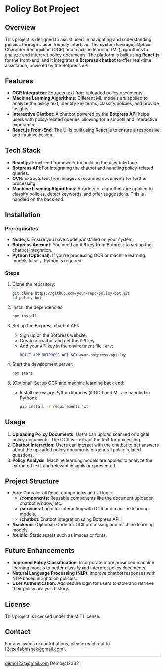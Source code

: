 # Policy Bot Project

## Overview
This project is designed to assist users in navigating and understanding policies through a user-friendly interface. The system leverages Optical Character Recognition (OCR) and machine learning (ML) algorithms to analyze and interpret policy documents. The platform is built using **React.js** for the front-end, and it integrates a **Botpress chatbot** to offer real-time assistance, powered by the Botpress API.

## Features
- **OCR Integration**: Extracts text from uploaded policy documents.
- **Machine Learning Algorithms**: Different ML models are applied to analyze the policy text, identify key terms, classify policies, and provide insights.
- **Interactive Chatbot**: A chatbot powered by the **Botpress API** helps users with policy-related queries, allowing for a smooth and interactive experience.
- **React.js Front-End**: The UI is built using React.js to ensure a responsive and intuitive design.
  
## Tech Stack
- **React.js**: Front-end framework for building the user interface.
- **Botpress API**: For integrating the chatbot and handling policy-related queries.
- **OCR**: Extracts text from images or scanned documents for further processing.
- **Machine Learning Algorithms**: A variety of algorithms are applied to classify policies, detect keywords, and offer suggestions. This is handled on the back end.
  
## Installation

### Prerequisites
- **Node.js**: Ensure you have Node.js installed on your system.
- **Botpress Account**: You need an API key from Botpress to set up the chatbot integration.
- **Python (Optional)**: If you’re processing OCR or machine learning models locally, Python is required.

### Steps
1. Clone the repository:
   ```bash
   git clone https://github.com/your-repo/policy-bot.git
   cd policy-bot
   ```

2. Install the dependencies:
   ```bash
   npm install
   ```

3. Set up the Botpress chatbot API:
   - Sign up on the Botpress website.
   - Create a chatbot and get the API key.
   - Add your API key in the environment file `.env`:
     ```bash
     REACT_APP_BOTPRESS_API_KEY=your-botpress-api-key
     ```

4. Start the development server:
   ```bash
   npm start
   ```

5. (Optional) Set up OCR and machine learning back end:
   - Install necessary Python libraries (if OCR and ML are handled in Python):
     ```bash
     pip install -r requirements.txt
     ```

## Usage
1. **Uploading Policy Documents**: Users can upload scanned or digital policy documents. The OCR will extract the text for processing.
2. **Chatbot Interaction**: Users can interact with the chatbot to get answers about the uploaded policy documents or general policy-related questions.
3. **Policy Analysis**: Machine learning models are applied to analyze the extracted text, and relevant insights are presented.

## Project Structure
- **/src**: Contains all React components and UI logic.
  - **/components**: Reusable components like the document uploader, chatbot window, etc.
  - **/services**: Logic for interacting with OCR and machine learning models.
  - **/chatbot**: Chatbot integration using Botpress API.
- **/backend**: (Optional) Code for OCR processing and machine learning models.
- **/public**: Static assets such as images or fonts.
  
## Future Enhancements
- **Improved Policy Classification**: Incorporate more advanced machine learning models to better classify and interpret policy documents.
- **Natural Language Processing (NLP)**: Improve chatbot responses with NLP-based insights on policies.
- **User Authentication**: Add secure login for users to store and retrieve their policy analysis history.

## License
This project is licensed under the MIT License.

## Contact
For any issues or contributions, please reach out to [2eze4abhishek@gmail.com].

---


demo123@gmail.com
Demo@123321